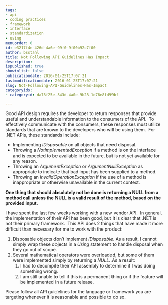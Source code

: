 ```yaml
---
tags:
- api
- coding practices
- framework
- interface
- standardization
- using
menuorder: 0
id: e3217f4e-426d-4a6e-99f0-9f00b92c7f00
author: bsstahl
title: Not Following API Guidelines Has Impact
description: 
ispublished: true
showinlist: false
publicationdate: 2016-01-25T17:07:21
lastmodificationdate: 2016-01-25T17:07:21
slug: Not-Following-API-Guidelines-Has-Impact
categoryids:
- categoryid: da73f25e-343d-4a0e-9b28-1d76e8fd99bf

---
```


Good API design requires the developer to return responses that provide useful and understandable information to the consumers of the API.  To effectively communicate with the consumers, these responses must utilize standards that are known to the developers who will be using them.  For .NET APIs, these standards include:

- Implementing *IDisposable* on all objects that need disposal.
- Throwing a *NotImplementedException* if a method is on the interface and is expected to be available in the future, but is not yet available for any reason.
- Throwing an *ArgumentException* or *ArgumentNullException* as appropriate to indicate that bad input has been supplied to a method.
- Throwing an *InvalidOperationException* if the use of a method is inappropriate or otherwise unavailable in the current context.


**One thing that should absolutely not be done is returning a NULL from a method call unless the NULL is a valid result of the method, based on the provided input.**

I have spent the last few weeks working with a new vendor API.  In general, the implementation of their API has been good, but it is clear that .NET is not their primary framework.  This API does 2 things that have made it more difficult than necessary for me to work with the product:

1. Disposable objects don’t implement *IDisposable*. As a result, I cannot simply wrap these objects in a *Using* statement to handle disposal when they go out of scope.
2. Several mathematical operators were overloaded, but some of them were implemented simply by returning a *NULL*. As a result:
    1. I had to decompile their API assembly to determine if I was doing something wrong.
    2. I am still unable to tell if this is a permanent thing or if the feature will be implemented in a future release.


Please follow all API guidelines for the language or framework you are targeting whenever it is reasonable and possible to do so.

